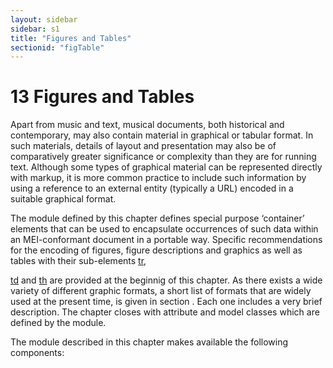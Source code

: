 ```yaml
---
layout: sidebar
sidebar: s1
title: "Figures and Tables"
sectionid: "figTable"
---
```


<span class="div">
   
   <h1 id="figTable">
      <span class="headingNumber">13</span>
      <span class="head">Figures and Tables</span>
   </h1>
   Apart from music and text, musical documents, both historical and contemporary, may
   also
   contain material in graphical or tabular format. In such materials, details of layout
   and
   presentation may also be of comparatively greater significance or complexity than
   they are for
   running text. Although some types of graphical material can be represented directly
   with markup,
   it is more common practice to include such information by using a reference to an
   external
   entity (typically a URL) encoded in a suitable graphical format.
   
   The module defined by this chapter defines special purpose ‘container’
   elements that can be used to encapsulate occurrences of such data within an MEI-conformant
   document in a portable way. Specific recommendations for the encoding of figures,
   figure
   descriptions and graphics as well as tables with their sub-elements 
   <a class="link_odd_elementSpec" href="/v3/elements/tr">tr</a>,
   
   <a class="link_odd_elementSpec" href="/v3/elements/td">td</a> and 
   <a class="link_odd_elementSpec" href="/v3/elements/th">th</a> are provided at the beginnig of this
   chapter. As there exists a wide variety of different graphic formats, a short list
   of formats
   that are widely used at the present time, is given in section 
   <span class="ptr"></span>.
   Each one includes a very brief description. The chapter closes with attribute and
   model classes
   which are defined by the module.
   
   The module described in this chapter makes available the following components:
   
   
   
   
   
   
   <!--<div type="div2" xml:id="figTableAttributeClasses">
    <head>Attribute Classes</head>
    <p>The module figTable defines the att.tabular attribute class which groups attributes shared by table cells:</p>
    <p>
      <specList>
        <specDesc key="att.tabular" atts="rowspan colspan"/>
      </specList>
    </p>
  </div>
  <div type="div2" xml:id="figTableModelClasses">
    <head>Model Classes</head>
    <div type="div3" xml:id="figTableModelFigDescLike">
      <head>model.figDescLike</head>
      <p>The model class model.figDescLike groups elements that provide a brief prose description of
        the appearance or content of a graphic figure.</p>
    </div>
    <div type="div3" xml:id="figTableModelFigureLike">
      <head>model.figureLike</head>
      <p>The model class model.figureLike groups elements representing or containing graphic
        information such as an illustration or figure.</p>
    </div>
    <div type="div3" xml:id="figTableModelGraphicLike">
      <head>model.graphicLike</head>
      <p>The model class model.graphicLike groups elements that indicate the location of an inline
        graphic, illustration, or figure.</p>
    </div>
    <div type="div3" xml:id="figTableModelTableLike">
      <head>model.tableLike</head>
      <p>The model class model.tableLike groups table-like elements.</p>
    </div>
  </div>-->
   
   
</span>